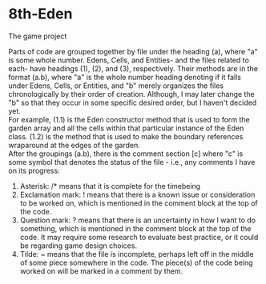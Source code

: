 # 8th-Eden
The game project

  Parts of code are grouped together by file under the heading (a), where "a" is some whole number.
Edens, Cells, and Entities- and the files related to each- have headings (1), (2), and (3), respectively.
  Their methods are in the format (a.b), where "a" is the whole number heading denoting if it falls under Edens, Cells, or Entities,
and "b" merely organizes the files chronologically by their order of creation. Although, I may later change the "b" so that they occur
in some specific desired order, but I haven't decided yet.  
  For example, (1.1) is the Eden constructor method that is used to form the garden array and all the cells within that particular
instance of the Eden class. (1.2) is the method that is used to make the boundary references wraparound at the edges of the garden.  
  After the groupings (a.b), there is the comment section [c] where "c" is some symbol that denotes the status of the file - i.e., any
comments I have on its progress:  
1. Asterisk: /* means that it is complete for the timebeing  
2. Exclamation mark: ! means that there is a known issue or consideration to be worked on, which is mentioned in the comment block at the top of the code.  
3. Question mark: ? means that there is an uncertainty in how I want to do something, which is mentioned in the comment block at the top of the code. It may require some research to evaluate best practice, or it could be regarding game design choices.  
4. Tilde: ~ means that the file is incomplete, perhaps left off in the middle of some piece somewhere in the code. The piece(s) of the code being worked on will be marked in a comment by them.
